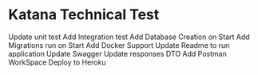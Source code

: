 # Katana Technical Test
Update unit test
Add Integration test
Add Database Creation on Start
Add Migrations run on Start
Add Docker Support
Update Readme to run application
Update Swagger
Update responses DTO
Add Postman WorkSpace
Deploy to Heroku
